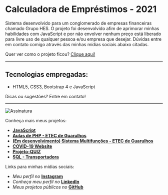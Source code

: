 # Calculadora de Empréstimos - 2021
 Sistema desenvolvido para um conglomerado de empresas financeiras chamado Grupo HES. O projeto foi desenvolvido afim de aprimorar minhas habilidades com JavaScript e por não envolver nenhum preço está liberado para livre uso de qualquer pessoa e/ou empresa que desejar.
 Dúvidas entre em contato comigo através das minhas mídias sociais abaixo citadas.
 
Quer ver como o projeto ficou? [Clique aqui!]( https://luigiramires.github.io/Calculadora-de-Emprestimos/)
***
## Tecnologias empregadas:
* HTML5, CSS3, Bootstrap 4 e JavaScript

 Dicas ou sugestões? Entre em contato!
***
![Assinatura](https://user-images.githubusercontent.com/54213955/78931942-14ff5580-7a7d-11ea-923d-5f148de10721.png)

Conheça mais meus projetos:
* **[JavaScript](https://github.com/LuigiRamires/JavaScript)**
* **[Aulas de PHP - ETEC de Guarulhos](https://github.com/LuigiRamires/Aulas_PHP)**
* **[(Em desenvolvimento) Sistema Multifunções - ETEC de Guarulhos](https://github.com/LuigiRamires/MultiFunctions_System)**
* **[COVID-19 Website](https://github.com/LuigiRamires/COVID19-Site)**
* **[Projeto-QUIZ](https://github.com/LuigiRamires/Projeto-Quiz)**
* **[SQL - Transportadora](https://github.com/LuigiRamires/sql-transportadora)**


Links para minhas mídias sociais:
* _Meu perfil no_ **[Instagram](https://instagram.com/itssmeluigi_)**
* _Conheça meu perfil no_ **[LinkedIn](https://www.linkedin.com/in/luigideoliveira/)**
* _Meus projetos públicos no_ **[GitHub](https://github.com/LuigiRamires?tab=repositories)**

